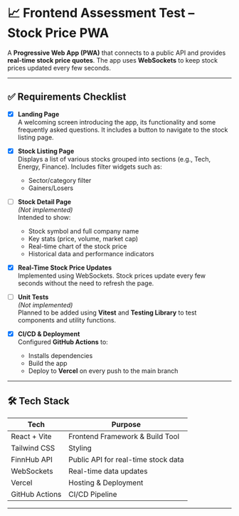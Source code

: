 # 📈 Frontend Assessment Test – Stock Price PWA

A **Progressive Web App (PWA)** that connects to a public API and provides **real-time stock price quotes**. The app uses **WebSockets** to keep stock prices updated every few seconds.

---

## ✅ Requirements Checklist

- [x] **Landing Page**  
  A welcoming screen introducing the app, its functionality and some frequently asked questions. It includes a button to navigate to the stock listing page.

- [x] **Stock Listing Page**  
  Displays a list of various stocks grouped into sections (e.g., Tech, Energy, Finance). Includes filter widgets such as:
  - Sector/category filter
  - Gainers/Losers

- [ ] **Stock Detail Page**  
  *(Not implemented)*  
  Intended to show:
  - Stock symbol and full company name
  - Key stats (price, volume, market cap)
  - Real-time chart of the stock price
  - Historical data and performance indicators

- [x] **Real-Time Stock Price Updates**  
  Implemented using WebSockets. Stock prices update every few seconds without the need to refresh the page.

- [ ] **Unit Tests**  
  *(Not implemented)*  
  Planned to be added using **Vitest** and **Testing Library** to test components and utility functions.

- [x] **CI/CD & Deployment**  
  Configured **GitHub Actions** to:
  - Installs dependencies
  - Build the app
  - Deploy to **Vercel** on every push to the main branch

---

## 🛠 Tech Stack

| Tech          | Purpose                         |
|---------------|----------------------------------|
| React + Vite  | Frontend Framework & Build Tool |
| Tailwind CSS  | Styling                         |
| FinnHub API   | Public API for real-time stock data | 
| WebSockets    | Real-time data updates          |
| Vercel        | Hosting & Deployment            |
| GitHub Actions| CI/CD Pipeline                  |

---

